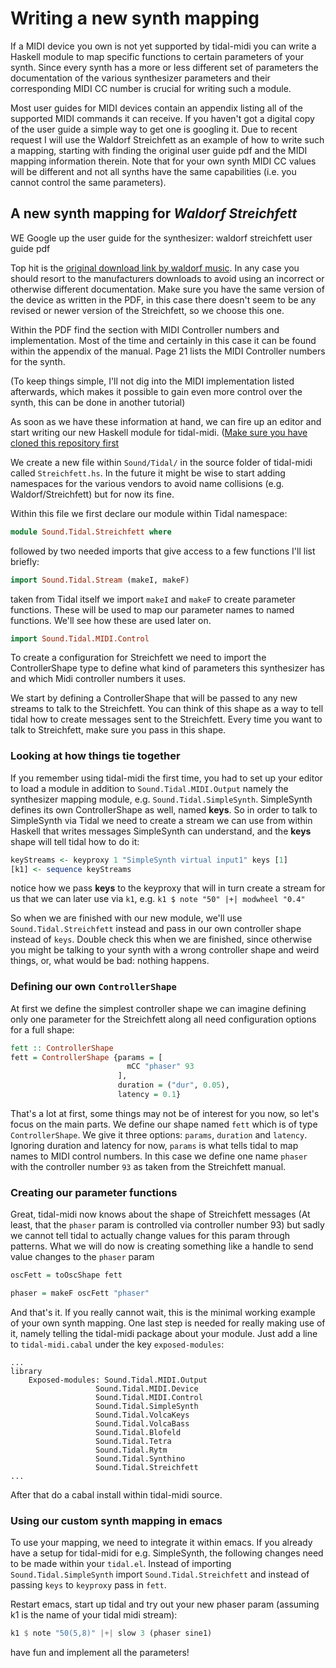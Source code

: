 # Writing a new synth mapping

If a MIDI device you own is not yet supported by tidal-midi you can write a Haskell module to map specific functions to certain parameters of your synth. Since every synth has a more or less different set of parameters the documentation of the various synthesizer parameters and their corresponding MIDI CC number is crucial for writing such a module.

Most user guides for MIDI devices contain an appendix listing all of the supported MIDI commands it can receive. If you haven't got a digital copy of the user guide a simple way to get one is googling it. Due to recent request I will use the Waldorf Streichfett as an example of how to write such a mapping, starting with finding the original user guide pdf and the MIDI mapping information therein. Note that for your own synth MIDI CC values will be different and not all synths have the same capabilities (i.e. you cannot control the same parameters).

## A new synth mapping for _Waldorf Streichfett_

WE Google up the user guide for the synthesizer: waldorf streichfett user guide pdf

Top hit is the [original download link by waldorf music](http://www.waldorf-music.info/downloads/Streichfett/Streichfett%20Manual%20EN.pdf). In any case you should resort to the manufacturers downloads to avoid using an incorrect or otherwise different documentation. Make sure you have the same version of the device as written in the PDF, in this case there doesn't seem to be any revised or newer version of the Streichfett, so we choose this one.

Within the PDF find the section with MIDI Controller numbers and implementation. Most of the time and certainly in this case it can be found within the appendix of the manual. Page 21 lists the MIDI Controller numbers for the synth.

(To keep things simple, I'll not dig into the MIDI implementation listed afterwards, which makes it possible to gain even more control over the synth, this can be done in another tutorial)

As soon as we have these information at hand, we can fire up an editor and start writing our new Haskell module for tidal-midi. ([Make sure you have cloned this repository first](https://github.com/lennart/tidal-midi)

We create a new file within `Sound/Tidal/` in the source folder of tidal-midi called `Streichfett.hs`. In the future it might be wise to start adding namespaces for the various vendors to avoid name collisions (e.g. Waldorf/Streichfett) but for now its fine.

Within this file we first declare our module within Tidal namespace:

```haskell
module Sound.Tidal.Streichfett where
```

followed by two needed imports that give access to a few functions I'll list briefly:

```haskell
import Sound.Tidal.Stream (makeI, makeF)
```
taken from Tidal itself we import `makeI` and `makeF` to create parameter functions. These will be used to map our parameter names to named functions. We'll see how these are used later on.

```haskell
import Sound.Tidal.MIDI.Control
```
To create a configuration for Streichfett we need to import the ControllerShape type to define what kind of parameters this synthesizer has and which Midi controller numbers it uses.

We start by defining a ControllerShape that will be passed to any new streams to talk to the Streichfett. You can think of this shape as a way to tell tidal how to create messages sent to the Streichfett. Every time you want to talk to Streichfett, make sure you pass in this shape.

### Looking at how things tie together
If you remember using tidal-midi the first time, you had to set up your editor to load a module in addition to `Sound.Tidal.MIDI.Output` namely the synthesizer mapping module, e.g. `Sound.Tidal.SimpleSynth`. SimpleSynth defines its own ControllerShape as well, named __keys__. So in order to talk to SimpleSynth via Tidal we need to create a stream we can use from within Haskell that writes messages SimpleSynth can understand, and the __keys__ shape will tell tidal how to do it:

```haskell
keyStreams <- keyproxy 1 "SimpleSynth virtual input1" keys [1]
[k1] <- sequence keyStreams
```

notice how we pass __keys__ to the keyproxy that will in turn create a stream for us that we can later use via `k1`, e.g. `k1 $ note "50" |+| modwheel "0.4"`

So when we are finished with our new module, we'll use `Sound.Tidal.Streichfett` instead and pass in our own controller shape instead of `keys`. Double check this when we are finished, since otherwise you might be talking to your synth with a wrong controller shape and weird things, or, what would be bad: nothing happens.

### Defining our own `ControllerShape`
At first we define the simplest controller shape we can imagine defining only one parameter for the Streichfett along all need configuration options for a full shape:

```haskell
fett :: ControllerShape
fett = ControllerShape {params = [
                          mCC "phaser" 93
                        ],
                        duration = ("dur", 0.05),
                        latency = 0.1}
```

That's a lot at first, some things may not be of interest for you now, so let's focus on the main parts. We define our shape named `fett` which is of type `ControllerShape`. We give it three options: `params`, `duration` and `latency`. Ignoring duration and latency for now, `params` is what tells tidal to map names to MIDI control numbers. In this case we define one name `phaser` with the controller number `93` as taken from the Streichfett manual.

### Creating our parameter functions
Great, tidal-midi now knows about the shape of Streichfett messages (At least, that the `phaser` param is controlled via controller number 93) but sadly we cannot tell tidal to actually change values for this param through patterns. What we will do now is creating something like a handle to send value changes to the `phaser` param

```haskell
oscFett = toOscShape fett

phaser = makeF oscFett "phaser"
```

And that's it. If you really cannot wait, this is the minimal working example of your own synth mapping. One last step is needed for really making use of it, namely telling the tidal-midi package about your module. Just add a line to `tidal-midi.cabal` under the key `exposed-modules`:

```
...
library
    Exposed-modules: Sound.Tidal.MIDI.Output
                   Sound.Tidal.MIDI.Device
                   Sound.Tidal.MIDI.Control
                   Sound.Tidal.SimpleSynth
                   Sound.Tidal.VolcaKeys
                   Sound.Tidal.VolcaBass
                   Sound.Tidal.Blofeld
                   Sound.Tidal.Tetra
                   Sound.Tidal.Rytm
                   Sound.Tidal.Synthino
                   Sound.Tidal.Streichfett
...
```

After that do a cabal install within tidal-midi source.

### Using our custom synth mapping in emacs

To use your mapping, we need to integrate it within emacs. If you already have a setup for tidal-midi for e.g. SimpleSynth, the following changes need to be made within your `tidal.el`. Instead of importing `Sound.Tidal.SimpleSynth` import `Sound.Tidal.Streichfett` and instead of passing `keys` to `keyproxy` pass in `fett`.

Restart emacs, start up tidal and try out your new phaser param (assuming k1 is the name of your tidal midi stream):

```haskell
k1 $ note "50(5,8)" |+| slow 3 (phaser sine1)
```

have fun and implement all the parameters!
